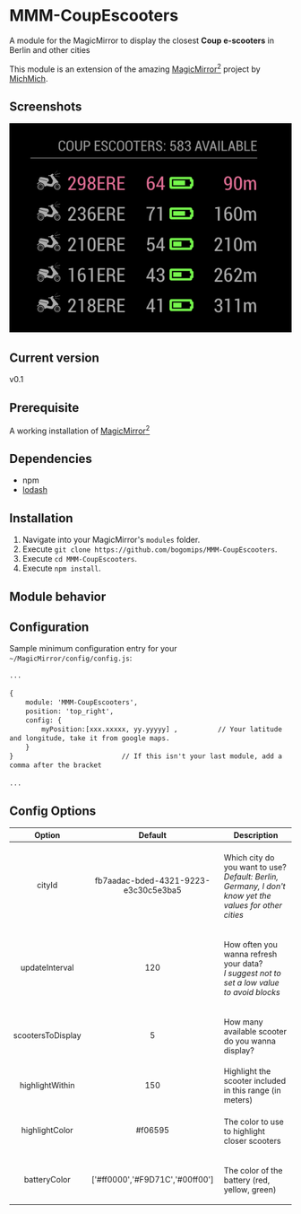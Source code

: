 # MMM-CoupEscooters
A module for the MagicMirror to display the closest <B>Coup e-scooters</B> in Berlin and other cities

This module is an extension of the amazing [MagicMirror<sup>2</sup>](https://github.com/MichMich/MagicMirror) project by [MichMich](https://github.com/MichMich/).

## Screenshots

![how it looks like](screenshots/screenshot.png)

## Current version

v0.1

## Prerequisite
A working installation of [MagicMirror<sup>2</sup>](https://github.com/MichMich/MagicMirror)
 
## Dependencies
  * npm
  * [lodash](https://www.npmjs.com/package/lodash)  

## Installation
1. Navigate into your MagicMirror's `modules` folder.
2. Execute `git clone https://github.com/bogomips/MMM-CoupEscooters`.
3. Execute `cd MMM-CoupEscooters`.
3. Execute `npm install`.

## Module behavior


## Configuration
Sample minimum configuration entry for your `~/MagicMirror/config/config.js`:

    ...
    
    {
        module: 'MMM-CoupEscooters',
        position: 'top_right',
        config: {
            myPosition:[xxx.xxxxx, yy.yyyyy] ,  		// Your latitude and longitude, take it from google maps.            
        }
    } 							// If this isn't your last module, add a comma after the bracket
    
    ...


## Config Options
| **Option** | **Default** | **Description** |
| :---: | :---: | --- |
| cityId | fb7aadac-bded-4321-9223-e3c30c5e3ba5 | <BR>Which city do you want to use? <BR><EM> Default: Berlin, Germany, I don't know yet the values for other cities</EM><P> |
| updateInterval | 120 | <BR>How often you wanna refresh your data? <BR><EM> I suggest not to set a low value to avoid blocks </EM><P> |
| scootersToDisplay | 5 | <BR>How many available scooter do you wanna display?</EM><P> |
| highlightWithin | 150 | Highlight the scooter included in this range (in meters)
| highlightColor | #f06595 | <BR>The color to use to highlight closer scooters</EM><P>|
| batteryColor | ['#ff0000','#F9D71C','#00ff00'] | <BR>The color of the battery (red, yellow, green)</EM><P> |
